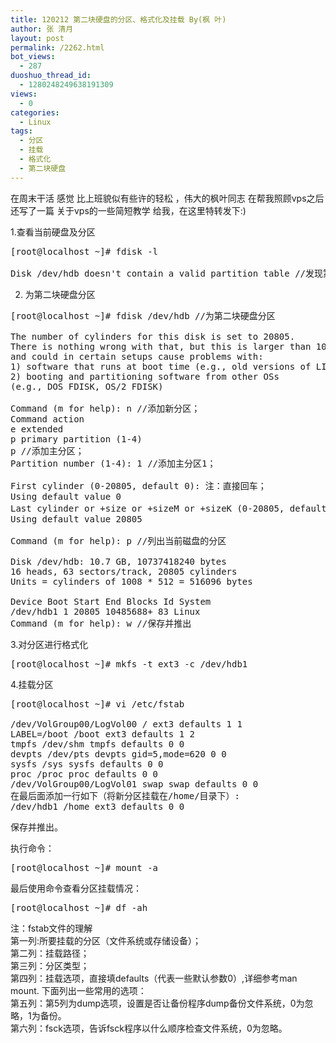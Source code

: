 ```yaml
---
title: 120212 第二块硬盘的分区、格式化及挂载 By(枫 叶)
author: 张 清月
layout: post
permalink: /2262.html
bot_views:
  - 287
duoshuo_thread_id:
  - 1280248249638191309
views:
  - 0
categories:
  - Linux
tags:
  - 分区
  - 挂载
  - 格式化
  - 第二块硬盘
---
```

在周末干活 感觉 比上班貌似有些许的轻松 ，伟大的枫叶同志 在帮我照顾vps之后 还写了一篇 关于vps的一些简短教学 给我，在这里特转发下:)

1.查看当前硬盘及分区

<pre lang='php'>[root@localhost ~]# fdisk -l

Disk /dev/hdb doesn't contain a valid partition table //发现第二块硬盘(/dev/hdb)没有有效的分区表
</pre>

2. 为第二块硬盘分区

<pre lang='php'>[root@localhost ~]# fdisk /dev/hdb //为第二块硬盘分区

The number of cylinders for this disk is set to 20805.
There is nothing wrong with that, but this is larger than 1024,
and could in certain setups cause problems with:
1) software that runs at boot time (e.g., old versions of LILO)
2) booting and partitioning software from other OSs
(e.g., DOS FDISK, OS/2 FDISK)

Command (m for help): n //添加新分区；
Command action
e extended
p primary partition (1-4)
p //添加主分区；
Partition number (1-4): 1 //添加主分区1；

First cylinder (0-20805, default 0): 注：直接回车；
Using default value 0
Last cylinder or +size or +sizeM or +sizeK (0-20805, default 20805): 注：直接回车，把其余的所有空间都给主分区1；
Using default value 20805

Command (m for help): p //列出当前磁盘的分区

Disk /dev/hdb: 10.7 GB, 10737418240 bytes
16 heads, 63 sectors/track, 20805 cylinders
Units = cylinders of 1008 * 512 = 516096 bytes

Device Boot Start End Blocks Id System
/dev/hdb1 1 20805 10485688+ 83 Linux
Command (m for help): w //保存并推出
</pre>

3.对分区进行格式化

<pre lang='php'>[root@localhost ~]# mkfs -t ext3 -c /dev/hdb1
</pre>

4.挂载分区

<pre lang='php'>[root@localhost ~]# vi /etc/fstab

/dev/VolGroup00/LogVol00 / ext3 defaults 1 1
LABEL=/boot /boot ext3 defaults 1 2
tmpfs /dev/shm tmpfs defaults 0 0
devpts /dev/pts devpts gid=5,mode=620 0 0
sysfs /sys sysfs defaults 0 0
proc /proc proc defaults 0 0
/dev/VolGroup00/LogVol01 swap swap defaults 0 0
在最后面添加一行如下（将新分区挂载在/home/目录下）:
/dev/hdb1 /home ext3 defaults 0 0
</pre>

保存并推出。

执行命令：

<pre lang='php'>[root@localhost ~]# mount -a
</pre>

最后使用命令查看分区挂载情况：

<pre lang='php'>[root@localhost ~]# df -ah
</pre>

注：fstab文件的理解  
第一列:所要挂载的分区（文件系统或存储设备）；  
第二列：挂载路径；  
第三列：分区类型；  
第四列：挂载选项，直接填defaults（代表一些默认参数0）,详细参考man mount. 下面列出一些常用的选项：  
第五列：第5列为dump选项，设置是否让备份程序dump备份文件系统，0为忽略，1为备份。  
第六列：fsck选项，告诉fsck程序以什么顺序检查文件系统，0为忽略。